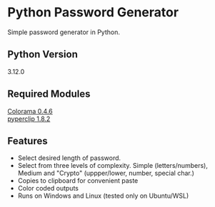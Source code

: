 # Python Password Generator
Simple password generator in Python.

## Python Version
 3.12.0

## Required Modules
[Colorama 0.4.6](https://pypi.org/project/colorama/)
<br>
[pyperclip 1.8.2](https://pypi.org/project/pyperclip/)

## Features
- Select desired length of password.
- Select from three levels of complexity. Simple (letters/numbers), Medium and "Crypto" (uppper/lower, number, special char.)
- Copies to clipboard for convenient paste
- Color coded outputs
- Runs on Windows and Linux (tested only on Ubuntu/WSL)
